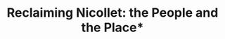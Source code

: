 ---
layout: page
title: "Reclaiming Nicollet: the People and the Place*"
description: APA Student Competition 2024 - Honorable mention
img: assets/img/APA_cover.jpg
redirect: https://drive.google.com/file/d/1-E0iG1NMATdHaY4KbkrqB6dUPTM_Sy8S/view?usp=sharing
importance: 3
category: school
---